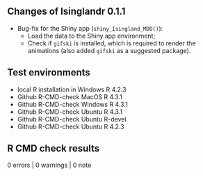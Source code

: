 ## Changes of Isinglandr 0.1.1

- Bug-fix for the Shiny app (`shiny_Isingland_MDD()`):
	- Load the data to the Shiny app environment;
	- Check if `gifski` is installed, which is required to render the animations 
	(also added `gifski` as a suggested package).

## Test environments

- local R installation in Windows R 4.2.3
- Github R-CMD-check MacOS R 4.3.1
- Github R-CMD-check Windows R 4.3.1
- Github R-CMD-check Ubuntu R 4.3.1
- Github R-CMD-check Ubuntu R-devel
- Github R-CMD-check Ubuntu R 4.2.3

## R CMD check results

0 errors | 0 warnings | 0 note
